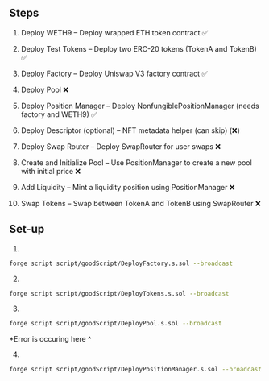 ## Steps

1. Deploy WETH9 – Deploy wrapped ETH token contract ✅ 

2. Deploy Test Tokens – Deploy two ERC-20 tokens (TokenA and TokenB) ✅ 

3. Deploy Factory – Deploy Uniswap V3 factory contract ✅

4. Deploy Pool ❌

4. Deploy Position Manager – Deploy NonfungiblePositionManager (needs factory and WETH9) ✅

5. Deploy Descriptor (optional) – NFT metadata helper (can skip) (❌)

6. Deploy Swap Router – Deploy SwapRouter for user swaps ❌

7. Create and Initialize Pool – Use PositionManager to create a new pool with initial price ❌
 
8. Add Liquidity – Mint a liquidity position using PositionManager ❌

9. Swap Tokens – Swap between TokenA and TokenB using SwapRouter ❌

## Set-up

1. 
```bash 
forge script script/goodScript/DeployFactory.s.sol --broadcast
```

2. 
``` bash
forge script script/goodScript/DeployTokens.s.sol --broadcast
```

3. 
``` bash
forge script script/goodScript/DeployPool.s.sol --broadcast
```

*Error is occuring here ^

4.
```bash
forge script script/goodScript/DeployPositionManager.s.sol --broadcast
```


